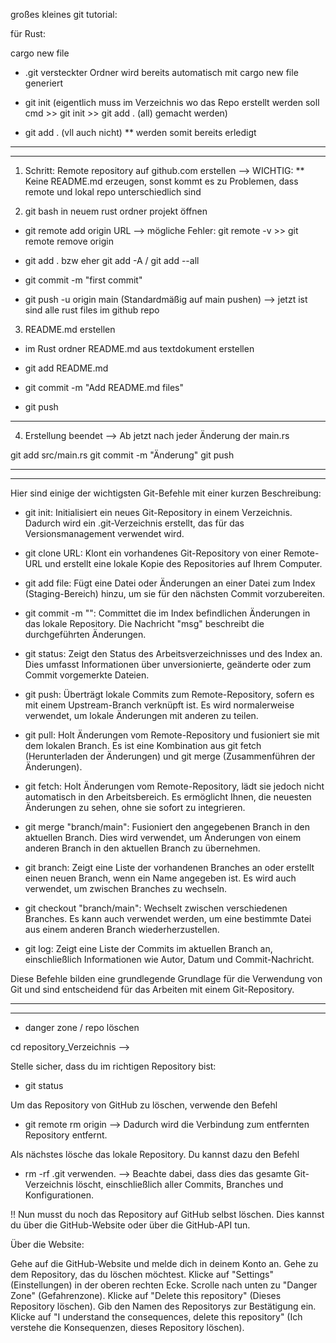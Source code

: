 großes kleines git tutorial:

für Rust:

cargo new file 
* .git versteckter Ordner wird bereits automatisch mit cargo new file generiert 

* git init (eigentlich muss im Verzeichnis wo das Repo erstellt werden soll cmd >> git init >> git add . (all) gemacht werden)
* git add . (vll auch nicht)
** werden somit bereits erledigt

-----------------------------------------------------------------------------------------------------------------------------
-----------------------------------------------------------------------------------------------------------------------------

1. Schritt: Remote repository auf github.com erstellen
--> WICHTIG: ** Keine README.md erzeugen, sonst kommt es zu Problemen, dass remote und lokal repo unterschiedlich sind 



2. git bash in neuem rust ordner projekt öffnen 

* git remote add origin URL <HTTPS>
--> mögliche Fehler: git remote -v >> git remote remove origin 

* git add . bzw eher git add -A / git add --all

* git commit -m "first commit"

* git push -u origin main (Standardmäßig auf main pushen)
--> jetzt ist sind alle rust files im github repo 


3. README.md erstellen

* im Rust ordner README.md aus textdokument erstellen

* git add README.md 

* git commit -m "Add README.md files"

* git push

-----------------------------------------------------------------------------------------------------------------------------

4. Erstellung beendet 
--> Ab jetzt nach jeder Änderung der main.rs

git add src/main.rs
git commit -m "Änderung"
git push 


-----------------------------------------------------------------------------------------------------------------------------
-----------------------------------------------------------------------------------------------------------------------------

Hier sind einige der wichtigsten Git-Befehle mit einer kurzen Beschreibung:

- git init:
Initialisiert ein neues Git-Repository in einem Verzeichnis. Dadurch wird ein .git-Verzeichnis erstellt, das für das Versionsmanagement verwendet wird.

- git clone URL<repository-url>:
Klont ein vorhandenes Git-Repository von einer Remote-URL und erstellt eine lokale Kopie des Repositories auf Ihrem Computer.

- git add file<file>:
Fügt eine Datei oder Änderungen an einer Datei zum Index (Staging-Bereich) hinzu, um sie für den nächsten Commit vorzubereiten.

- git commit -m "<commit-message>":
Committet die im Index befindlichen Änderungen in das lokale Repository. Die Nachricht "msg"<commit-message> beschreibt die durchgeführten Änderungen.

- git status:
Zeigt den Status des Arbeitsverzeichnisses und des Index an. Dies umfasst Informationen über unversionierte, geänderte oder zum Commit vorgemerkte Dateien.

- git push:
Überträgt lokale Commits zum Remote-Repository, sofern es mit einem Upstream-Branch verknüpft ist. Es wird normalerweise verwendet, um lokale Änderungen mit anderen zu teilen.

- git pull:
Holt Änderungen vom Remote-Repository und fusioniert sie mit dem lokalen Branch. Es ist eine Kombination aus git fetch (Herunterladen der Änderungen) und git merge (Zusammenführen der Änderungen).

- git fetch:
Holt Änderungen vom Remote-Repository, lädt sie jedoch nicht automatisch in den Arbeitsbereich. Es ermöglicht Ihnen, die neuesten Änderungen zu sehen, ohne sie sofort zu integrieren.

- git merge "branch/main"<branch>:
Fusioniert den angegebenen Branch in den aktuellen Branch. Dies wird verwendet, um Änderungen von einem anderen Branch in den aktuellen Branch zu übernehmen.

- git branch:
Zeigt eine Liste der vorhandenen Branches an oder erstellt einen neuen Branch, wenn ein Name angegeben ist. Es wird auch verwendet, um zwischen Branches zu wechseln.

- git checkout "branch/main"<branch>:
Wechselt zwischen verschiedenen Branches. Es kann auch verwendet werden, um eine bestimmte Datei aus einem anderen Branch wiederherzustellen.

- git log:
Zeigt eine Liste der Commits im aktuellen Branch an, einschließlich Informationen wie Autor, Datum und Commit-Nachricht.

Diese Befehle bilden eine grundlegende Grundlage für die Verwendung von Git und sind entscheidend für das Arbeiten mit einem Git-Repository.


-----------------------------------------------------------------------------------------------------------------------------
-----------------------------------------------------------------------------------------------------------------------------


* danger zone / repo löschen 

cd repository_Verzeichnis -->

Stelle sicher, dass du im richtigen Repository bist:
* git status

Um das Repository von GitHub zu löschen, verwende den Befehl 
* git remote rm origin --> Dadurch wird die Verbindung zum entfernten Repository entfernt.

Als nächstes lösche das lokale Repository. Du kannst dazu den Befehl 
* rm -rf .git verwenden. 
--> Beachte dabei, dass dies das gesamte Git-Verzeichnis löscht, einschließlich aller Commits, Branches und Konfigurationen.

!! Nun musst du noch das Repository auf GitHub selbst löschen. Dies kannst du über die GitHub-Website oder über die GitHub-API tun.

Über die Website:

Gehe auf die GitHub-Website und melde dich in deinem Konto an.
Gehe zu dem Repository, das du löschen möchtest.
Klicke auf "Settings" (Einstellungen) in der oberen rechten Ecke.
Scrolle nach unten zu "Danger Zone" (Gefahrenzone).
Klicke auf "Delete this repository" (Dieses Repository löschen).
Gib den Namen des Repositorys zur Bestätigung ein.
Klicke auf "I understand the consequences, delete this repository" (Ich verstehe die Konsequenzen, dieses Repository löschen).








